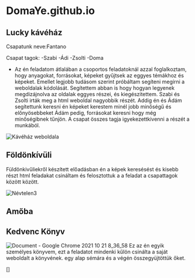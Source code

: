 # DomaYe.github.io

## Lucky kávéház

Csapatunk neve:Fantano

Csapat tagok:
-Szabi
-Ádi
-Zsolti
-Doma

- Az én feladatom átlalában a csoportos feladatoknál azzal foglalkoztam, hogy anyagokat, forrásokat, képeket gyűjtsek az eggyes témákhoz és képeket.
Emellet legjobb tudásom szerint próbáltam segíteni megírni a weboldalak kódolását.
Segítettem abban is hogy hogyan legyenek megdizájnolva az oldalak eggyes részei, és kiegészitettem.
Szabi és Zsolti irták meg a html weboldal nagyobbik részét.
Addig én és Ádám segítettunk keresni én képeket kerestem minél jobb minőségű és előnyösebbeket Ádám pedig, forrásokat keresni hogy még minőségibnek tűnjön. 
A csapat összes tagja igyekezettkivenni a részét a munkából.

![Kávéház weboldala](https://user-images.githubusercontent.com/90690660/150000210-425d0492-aba2-4244-97e3-e2a048326c8d.png)

## Földönkívüli

Füldönkivűliekről készített előadásban én a képek keresésést és kisebb részt html feladakat csináltam 
és felosztottuk a a feladat a csapattagok között között.
 
 ![Névtelen3](https://user-images.githubusercontent.com/90690660/150309402-56317c7f-5430-42f4-8a86-610015302228.png)

 
 ## Amőba
 
 
 
 ## Kedvenc Könyv
 
 ![Document - Google Chrome 2021 10 21  8_36_58](https://user-images.githubusercontent.com/90690660/150309441-9665add5-0f8a-4d5c-b25a-063ff4d63a8c.png)
Ez az én egyik személyes könyvem, ezt a feladatot mindenki kűlön csinálta a saját weboldalt a könyvének.
egy alap sémára és a végén összegyüjtöttük őket.
 
 
 
 []
 
